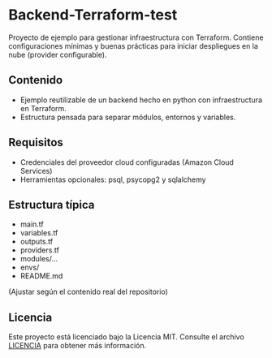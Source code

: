 # Backend-Terraform-test

Proyecto de ejemplo para gestionar infraestructura con Terraform. Contiene configuraciones mínimas y buenas prácticas para iniciar despliegues en la nube (provider configurable).

## Contenido

- Ejemplo reutilizable de un backend hecho en python con infraestructura en Terraform.
- Estructura pensada para separar módulos, entornos y variables.

## Requisitos

- Credenciales del proveedor cloud configuradas (Amazon Cloud Services)
- Herramientas opcionales: psql, psycopg2 y sqlalchemy

## Estructura típica

- main.tf
- variables.tf
- outputs.tf
- providers.tf
- modules/...
- envs/
- README.md

(Ajustar según el contenido real del repositorio)

## Licencia

Este proyecto está licenciado bajo la Licencia MIT. Consulte el archivo [LICENCIA](./LICENSE) para obtener más información.
